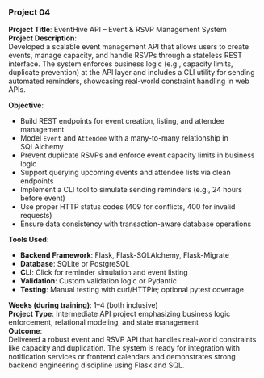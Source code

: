 ### **Project 04**  
**Project Title**: EventHive API – Event & RSVP Management System  
**Project Description**:  
Developed a scalable event management API that allows users to create events, manage capacity, and handle RSVPs through a stateless REST interface. The system enforces business logic (e.g., capacity limits, duplicate prevention) at the API layer and includes a CLI utility for sending automated reminders, showcasing real-world constraint handling in web APIs.

**Objective**:  
- Build REST endpoints for event creation, listing, and attendee management  
- Model `Event` and `Attendee` with a many-to-many relationship in SQLAlchemy  
- Prevent duplicate RSVPs and enforce event capacity limits in business logic  
- Support querying upcoming events and attendee lists via clean endpoints  
- Implement a CLI tool to simulate sending reminders (e.g., 24 hours before event)  
- Use proper HTTP status codes (409 for conflicts, 400 for invalid requests)  
- Ensure data consistency with transaction-aware database operations  

**Tools Used**:  
- **Backend Framework**: Flask, Flask-SQLAlchemy, Flask-Migrate  
- **Database**: SQLite or PostgreSQL  
- **CLI**: Click for reminder simulation and event listing  
- **Validation**: Custom validation logic or Pydantic  
- **Testing**: Manual testing with curl/HTTPie; optional pytest coverage  

**Weeks (during training)**: 1–4 (both inclusive)  
**Project Type**: Intermediate API project emphasizing business logic enforcement, relational modeling, and state management  
**Outcome**:  
Delivered a robust event and RSVP API that handles real-world constraints like capacity and duplication. The system is ready for integration with notification services or frontend calendars and demonstrates strong backend engineering discipline using Flask and SQL.
